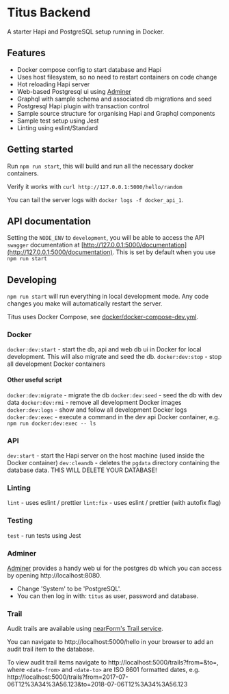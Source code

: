 # Titus Backend

A starter Hapi and PostgreSQL setup running in Docker.

## Features

* Docker compose config to start database and Hapi
* Uses host filesystem, so no need to restart containers on code change
* Hot reloading Hapi server
* Web-based Postgresql ui using [Adminer](https://www.adminer.org/)
* Graphql with sample schema and associated db migrations and seed
* Postgresql Hapi plugin with transaction control
* Sample source structure for organising Hapi and Graphql components
* Sample test setup using Jest
* Linting using eslint/Standard

## Getting started

Run `npm run start`, this will build and run all the necessary docker containers. 

Verify it works with `curl http://127.0.0.1:5000/hello/random`

You can tail the server logs with `docker logs -f docker_api_1`.

## API documentation

Setting the `NODE_ENV` to `development`, you will be able to access the API `swagger` documentation at [http://127.0.0.1:5000/documentation](http://127.0.0.1:5000/documentation). This is set by default when you use `npm run start`

## Developing

`npm run start` will run everything in local development mode. Any code changes you make will automatically restart the server. 

Titus uses Docker Compose, see [docker/docker-compose-dev.yml](docker/docker-compose-dev.yml).

### Docker

`docker:dev:start` - start the db, api and web db ui in Docker for local development.  This will also migrate and seed the db.
`docker:dev:stop` - stop all development Docker containers

#### Other useful script

`docker:dev:migrate` - migrate the db
`docker:dev:seed` - seed the db with dev data
`docker:dev:rmi` - remove all development Docker images
`docker:dev:logs` - show and follow all development Docker logs
`docker:dev:exec` - execute a command in the dev api Docker container, e.g. `npm run docker:dev:exec -- ls`

### API

`dev:start` - start the Hapi server on the host machine (used inside the Docker container)
`dev:cleandb` - deletes the `pgdata` directory containing the database data. THIS WILL DELETE YOUR DATABASE!

### Linting

`lint` - uses eslint / prettier
`lint:fix` - uses eslint / prettier (with autofix flag)

### Testing

`test` - run tests using Jest

### Adminer

[Adminer](https://www.adminer.org/) provides a handy web ui for the postgres db which you can access by opening http://localhost:8080.

* Change 'System' to be 'PostgreSQL'.
* You can then log in with: `titus` as user, password and database.


### Trail

Audit trails are available using [nearForm's Trail service](https://github.com/nearform/trail).

You can navigate to http://localhost:5000/hello in your browser to add an audit trail item to the database.

To view audit trail items navigate to http://localhost:5000/trails?from=<date-from>&to=<date-to>, where `<date-from>` and `<date-to>` are ISO 8601 formatted dates, e.g. http://localhost:5000/trails?from=2017-07-06T12%3A34%3A56.123&to=2018-07-06T12%3A34%3A56.123
